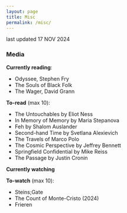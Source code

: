 ```yaml
---
layout: page
title: Misc
permalink: /misc/
---
```

last updated 17 NOV 2024

### Media
**Currently reading**:
- Odyssee, Stephen Fry
- The Souls of Black Folk
- The Wager, David Grann

**To-read** (max 10):
- The Untouchables by Eliot Ness
- In Memory of Memory by Maria Stepanova
- Feh by Shalom Auslander
- Second-hand Time by Svetlana Alexievich
- The Travels of Marco Polo
- The Cosmic Perspective by Jeffrey Bennett
- Springfield Confidential by Mike Reiss
- The Passage by Justin Cronin

**Currently watching**

**To-watch** (max 10):
- Steins;Gate
- The Count of Monte-Cristo (2024)
- Frieren